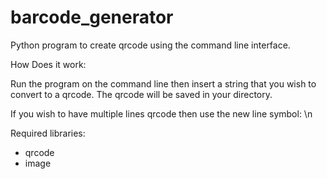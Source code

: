 # barcode_generator

Python program to create qrcode using the command line interface. 

How Does it work:

Run the program on the command line then insert a string that you wish to convert to a qrcode. The qrcode will be saved in your directory.

If you wish to have multiple lines qrcode then use the new line symbol: \n 

Required libraries:

- qrcode
- image